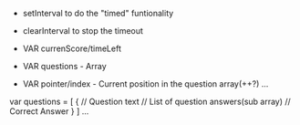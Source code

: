 * setInterval to do the "timed" funtionality

* clearInterval to stop the timeout

* VAR currenScore/timeLeft

* VAR questions - Array

* VAR pointer/index - Current position in the question array(++?)
...

var questions = [
    {
        // Question text
        // List of question answers(sub array)
        // Correct Answer    }
]
...
